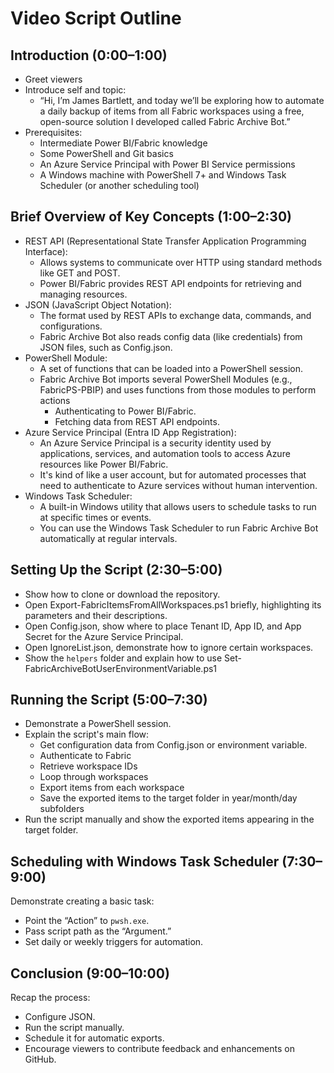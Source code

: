 # Video Script Outline

## Introduction (0:00–1:00)

- Greet viewers
- Introduce self and topic: 
  - “Hi, I’m James Bartlett, and today we’ll be exploring how to automate a daily backup of items from all Fabric workspaces using a free, open-source solution I developed called Fabric Archive Bot.”
- Prerequisites: 
  - Intermediate Power BI/Fabric knowledge
  - Some PowerShell and Git basics
  - An Azure Service Principal with Power BI Service permissions
  - A Windows machine with PowerShell 7+ and Windows Task Scheduler (or another scheduling tool)

## Brief Overview of Key Concepts (1:00–2:30)

- REST API (Representational State Transfer Application Programming Interface):
  - Allows systems to communicate over HTTP using standard methods like GET and POST.
  - Power BI/Fabric provides REST API endpoints for retrieving and managing resources.
- JSON (JavaScript Object Notation):
  - The format used by REST APIs to exchange data, commands, and configurations.
  - Fabric Archive Bot also reads config data (like credentials) from JSON files, such as Config.json.
- PowerShell Module:
  - A set of functions that can be loaded into a PowerShell session.
  - Fabric Archive Bot imports several PowerShell Modules (e.g., FabricPS-PBIP) and uses functions from those modules to perform actions
    - Authenticating to Power BI/Fabric.
    - Fetching data from REST API endpoints.
- Azure Service Principal (Entra ID App Registration):
  - An Azure Service Principal is a security identity used by applications, services, and automation tools to access Azure resources like Power BI/Fabric.
  - It's kind of like a user account, but for automated processes that need to authenticate to Azure services without human intervention.
- Windows Task Scheduler:
  - A built-in Windows utility that allows users to schedule tasks to run at specific times or events.
  - You can use the Windows Task Scheduler to run Fabric Archive Bot automatically at regular intervals.

## Setting Up the Script (2:30–5:00)

- Show how to clone or download the repository.
- Open Export-FabricItemsFromAllWorkspaces.ps1 briefly, highlighting its parameters and their descriptions.
- Open Config.json, show where to place Tenant ID, App ID, and App Secret for the Azure Service Principal.
- Open IgnoreList.json, demonstrate how to ignore certain workspaces.
- Show the `helpers` folder and explain how to use Set-FabricArchiveBotUserEnvironmentVariable.ps1

## Running the Script (5:00–7:30)

- Demonstrate a PowerShell session.
- Explain the script's main flow:
  - Get configuration data from Config.json or environment variable.
  - Authenticate to Fabric
  - Retrieve workspace IDs
  - Loop through workspaces
  - Export items from each workspace
  - Save the exported items to the target folder in year/month/day subfolders
- Run the script manually and show the exported items appearing in the target folder.

## Scheduling with Windows Task Scheduler (7:30–9:00)

Demonstrate creating a basic task:
- Point the “Action” to `pwsh.exe`.
- Pass script path as the “Argument.”
- Set daily or weekly triggers for automation.

## Conclusion (9:00–10:00)

Recap the process:
- Configure JSON.
- Run the script manually.
- Schedule it for automatic exports.
- Encourage viewers to contribute feedback and enhancements on GitHub.